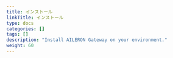 ```yaml
---
title: インストール
linkTitle: インストール
type: docs
categories: []
tags: []
description: "Install AILERON Gateway on your environment."
weight: 60
---
```


